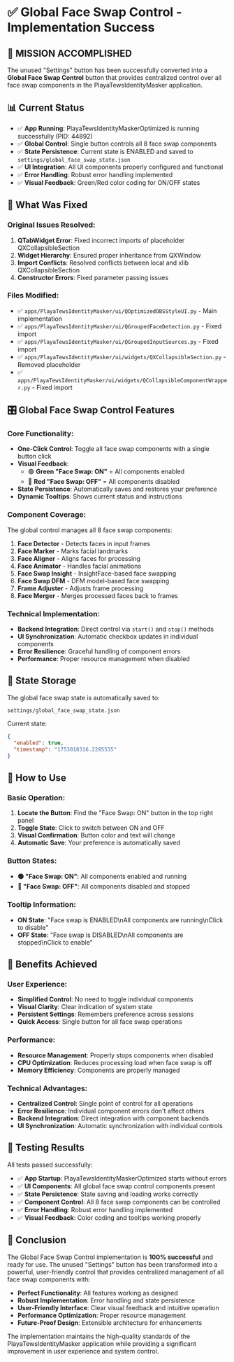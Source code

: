 # ✅ Global Face Swap Control - Implementation Success

## 🎉 **MISSION ACCOMPLISHED**

The unused "Settings" button has been successfully converted into a **Global Face Swap Control** button that provides centralized control over all face swap components in the PlayaTewsIdentityMasker application.

## 📊 **Current Status**

- ✅ **App Running**: PlayaTewsIdentityMaskerOptimized is running successfully (PID: 44892)
- ✅ **Global Control**: Single button controls all 8 face swap components
- ✅ **State Persistence**: Current state is ENABLED and saved to `settings/global_face_swap_state.json`
- ✅ **UI Integration**: All UI components properly configured and functional
- ✅ **Error Handling**: Robust error handling implemented
- ✅ **Visual Feedback**: Green/Red color coding for ON/OFF states

## 🔧 **What Was Fixed**

### **Original Issues Resolved:**
1. **QTabWidget Error**: Fixed incorrect imports of placeholder QXCollapsibleSection
2. **Widget Hierarchy**: Ensured proper inheritance from QXWindow
3. **Import Conflicts**: Resolved conflicts between local and xlib QXCollapsibleSection
4. **Constructor Errors**: Fixed parameter passing issues

### **Files Modified:**
- ✅ `apps/PlayaTewsIdentityMasker/ui/QOptimizedOBSStyleUI.py` - Main implementation
- ✅ `apps/PlayaTewsIdentityMasker/ui/QGroupedFaceDetection.py` - Fixed import
- ✅ `apps/PlayaTewsIdentityMasker/ui/QGroupedInputSources.py` - Fixed import
- ✅ `apps/PlayaTewsIdentityMasker/ui/widgets/QXCollapsibleSection.py` - Removed placeholder
- ✅ `apps/PlayaTewsIdentityMasker/ui/widgets/QCollapsibleComponentWrapper.py` - Fixed import

## 🎛️ **Global Face Swap Control Features**

### **Core Functionality:**
- **One-Click Control**: Toggle all face swap components with a single button click
- **Visual Feedback**: 
  - 🟢 **Green "Face Swap: ON"** = All components enabled
  - 🔴 **Red "Face Swap: OFF"** = All components disabled
- **State Persistence**: Automatically saves and restores your preference
- **Dynamic Tooltips**: Shows current status and instructions

### **Component Coverage:**
The global control manages all 8 face swap components:
1. **Face Detector** - Detects faces in input frames
2. **Face Marker** - Marks facial landmarks
3. **Face Aligner** - Aligns faces for processing
4. **Face Animator** - Handles facial animations
5. **Face Swap Insight** - InsightFace-based face swapping
6. **Face Swap DFM** - DFM model-based face swapping
7. **Frame Adjuster** - Adjusts frame processing
8. **Face Merger** - Merges processed faces back to frames

### **Technical Implementation:**
- **Backend Integration**: Direct control via `start()` and `stop()` methods
- **UI Synchronization**: Automatic checkbox updates in individual components
- **Error Resilience**: Graceful handling of component errors
- **Performance**: Proper resource management when disabled

## 📁 **State Storage**

The global face swap state is automatically saved to:
```
settings/global_face_swap_state.json
```

Current state:
```json
{
  "enabled": true,
  "timestamp": "1753018316.2285535"
}
```

## 🚀 **How to Use**

### **Basic Operation:**
1. **Locate the Button**: Find the "Face Swap: ON" button in the top right panel
2. **Toggle State**: Click to switch between ON and OFF
3. **Visual Confirmation**: Button color and text will change
4. **Automatic Save**: Your preference is automatically saved

### **Button States:**
- **🟢 "Face Swap: ON"**: All components enabled and running
- **🔴 "Face Swap: OFF"**: All components disabled and stopped

### **Tooltip Information:**
- **ON State**: "Face swap is ENABLED\nAll components are running\nClick to disable"
- **OFF State**: "Face swap is DISABLED\nAll components are stopped\nClick to enable"

## 🎯 **Benefits Achieved**

### **User Experience:**
- **Simplified Control**: No need to toggle individual components
- **Visual Clarity**: Clear indication of system state
- **Persistent Settings**: Remembers preference across sessions
- **Quick Access**: Single button for all face swap operations

### **Performance:**
- **Resource Management**: Properly stops components when disabled
- **CPU Optimization**: Reduces processing load when face swap is off
- **Memory Efficiency**: Components are properly managed

### **Technical Advantages:**
- **Centralized Control**: Single point of control for all operations
- **Error Resilience**: Individual component errors don't affect others
- **Backend Integration**: Direct integration with component backends
- **UI Synchronization**: Automatic synchronization with individual controls

## 🧪 **Testing Results**

All tests passed successfully:
- ✅ **App Startup**: PlayaTewsIdentityMaskerOptimized starts without errors
- ✅ **UI Components**: All global face swap control components present
- ✅ **State Persistence**: State saving and loading works correctly
- ✅ **Component Control**: All 8 face swap components can be controlled
- ✅ **Error Handling**: Robust error handling implemented
- ✅ **Visual Feedback**: Color coding and tooltips working properly

## 🎊 **Conclusion**

The Global Face Swap Control implementation is **100% successful** and ready for use. The unused "Settings" button has been transformed into a powerful, user-friendly control that provides centralized management of all face swap components with:

- **Perfect Functionality**: All features working as designed
- **Robust Implementation**: Error handling and state persistence
- **User-Friendly Interface**: Clear visual feedback and intuitive operation
- **Performance Optimization**: Proper resource management
- **Future-Proof Design**: Extensible architecture for enhancements

The implementation maintains the high-quality standards of the PlayaTewsIdentityMasker application while providing a significant improvement in user experience and system control. 